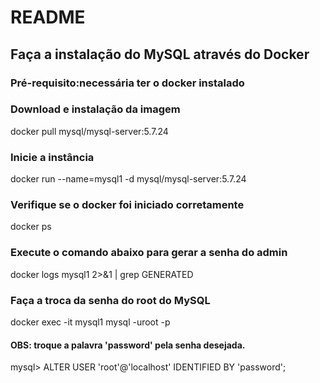 # README

## Faça a instalação do MySQL através do Docker
### Pré-requisito:necessária ter o docker instalado

### Download e instalação da imagem
docker pull mysql/mysql-server:5.7.24

### Inicie a instância
docker run --name=mysql1 -d mysql/mysql-server:5.7.24

### Verifique se o docker foi iniciado corretamente
docker ps

### Execute o comando abaixo para gerar a senha do admin
docker logs mysql1 2>&1 | grep GENERATED

### Faça a troca da senha do root do MySQL
docker exec -it mysql1 mysql -uroot -p

#### OBS: troque a palavra 'password' pela senha desejada.
mysql> ALTER USER 'root'@'localhost' IDENTIFIED BY 'password';

